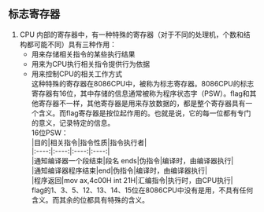 ## 标志寄存器     
1.  CPU 内部的寄存器中，有一种特殊的寄存器（对于不同的处理机，个数和结构都可能不同）具有三种作用：      
    + 用来存储相关指令的某些执行结果      
    + 用来为CPU执行相关指令提供行为依据       
    + 用来控制CPU的相关工作方式       
    这种特殊的寄存器在8086CPU中，被称为标志寄存器。8086CPU的标志寄存器有16位，其中存储的信息通常被称为程序状态字（PSW）。flag和其他寄存器不一样，其他寄存器是用来存放数据的，都是整个寄存器具有一个含义。而flag寄存器是按位起作用的。也就是说，它的每一位都有专门的意义，记录特定的信息。      
    16位PSW：       
    |目的|相关指令|指令性质|指令执行者|   
    |:----:|:----:|:----:|:----:|   
    |通知编译器一个段结束|段名 ends|伪指令|编译时，由编译器执行|      
    |通知编译器程序结束|end|伪指令|编译时，由编译器执行|    
    |程序返回|mov ax,4c00H int 21H|汇编指令|执行时，由CPU执行|    
    flag的1、3、5、12、13、14、15位在8086CPU中没有是用，不具有任何含义。而其余的位都具有特殊的含义。      

